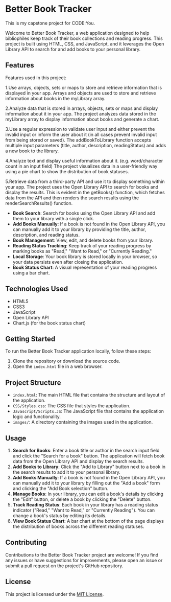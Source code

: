 # Better Book Tracker
This is my capstone project for CODE:You.

Welcome to Better Book Tracker, a web application designed to help bibliophiles keep track of their book collections and reading progress. This project is built using HTML, CSS, and JavaScript, and it leverages the Open Library API to search for and add books to your personal library.

## Features

Features used in this project:

1.Use arrays, objects, sets or maps to store and retrieve information that is displayed in your app.
Arrays and objects are used to store and retrieve information about books in the myLibrary array.

2.Analyze data that is stored in arrays, objects, sets or maps and display information about it in your app.
The project analyzes data stored in the myLibrary array to display information about books and generate a chart.

3.Use a regular expression to validate user input and either prevent the invalid input or inform the user about it (in all cases prevent invalid input from being stored or saved).
The addBookToLibrary function accepts multiple input parameters (title, author, description, readingStatus) and adds a new book to the library.

4.Analyze text and display useful information about it. (e.g. word/character count in an input field)
The project visualizes data in a user-friendly way using a pie chart to show the distribution of book statuses.

5.Retrieve data from a third-party API and use it to display something within your app.
The project uses the Open Library API to search for books and display the results. This is evident in the getBooks() function, which fetches data from the API and then renders the search results using the renderSearchResults() function.


- **Book Search**: Search for books using the Open Library API and add them to your library with a single click.
- **Add Books Manually**: If a book is not found in the Open Library API, you can manually add it to your library by providing the title, author, description, and reading status.
- **Book Management**: View, edit, and delete books from your library.
- **Reading Status Tracking**: Keep track of your reading progress by marking books as "Read," "Want to Read," or "Currently Reading."
- **Local Storage**: Your book library is stored locally in your browser, so your data persists even after closing the application.
- **Book Status Chart**: A visual representation of your reading progress using a bar chart.

## Technologies Used

- HTML5
- CSS3
- JavaScript
- Open Library API
- Chart.js (for the book status chart)

## Getting Started

To run the Better Book Tracker application locally, follow these steps:

1. Clone the repository or download the source code.
2. Open the `index.html` file in a web browser.

## Project Structure

- `index.html`: The main HTML file that contains the structure and layout of the application.
- `CSS/Styles.css`: The CSS file that styles the application.
- `Javascript/Scripts.JS`: The JavaScript file that contains the application logic and functionality.
- `images/`: A directory containing the images used in the application.

## Usage

1. **Search for Books**: Enter a book title or author in the search input field and click the "Search for a book" button. The application will fetch book data from the Open Library API and display the search results.
2. **Add Books to Library**: Click the "Add to Library" button next to a book in the search results to add it to your personal library.
3. **Add Books Manually**: If a book is not found in the Open Library API, you can manually add it to your library by filling out the "Add a book" form and clicking the "Add Book selection" button.
4. **Manage Books**: In your library, you can edit a book's details by clicking the "Edit" button, or delete a book by clicking the "Delete" button.
5. **Track Reading Status**: Each book in your library has a reading status indicator ("Read," "Want to Read," or "Currently Reading"). You can change a book's status by editing its details.
6. **View Book Status Chart**: A bar chart at the bottom of the page displays the distribution of books across the different reading statuses.

## Contributing

Contributions to the Better Book Tracker project are welcome! If you find any issues or have suggestions for improvements, please open an issue or submit a pull request on the project's GitHub repository.

## License

This project is licensed under the [MIT License](LICENSE).
